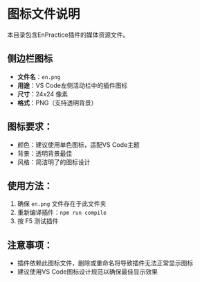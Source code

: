 # 图标文件说明

本目录包含EnPractice插件的媒体资源文件。

## 侧边栏图标
- **文件名**：`en.png`
- **用途**：VS Code左侧活动栏中的插件图标
- **尺寸**：24x24 像素
- **格式**：PNG（支持透明背景）

## 图标要求：
- 颜色：建议使用单色图标，适配VS Code主题
- 背景：透明背景最佳
- 风格：简洁明了的图标设计

## 使用方法：
1. 确保 `en.png` 文件存在于此文件夹
2. 重新编译插件：`npm run compile`
3. 按 F5 测试插件

## 注意事项：
- 插件依赖此图标文件，删除或重命名将导致插件无法正常显示图标
- 建议使用VS Code图标设计规范以确保最佳显示效果